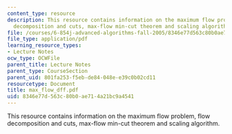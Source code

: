 ```yaml
---
content_type: resource
description: This resource contains information on the maximum flow problem, flow
  decomposition and cuts, max-flow min-cut theorem and scaling algorithm.
file: /courses/6-854j-advanced-algorithms-fall-2005/8346e77d563c80b0ae714a21bc9a4541_max_flow_dff.pdf
file_type: application/pdf
learning_resource_types:
- Lecture Notes
ocw_type: OCWFile
parent_title: Lecture Notes
parent_type: CourseSection
parent_uid: 801fa253-f5eb-de84-048e-e39c0b02cd11
resourcetype: Document
title: max_flow_dff.pdf
uid: 8346e77d-563c-80b0-ae71-4a21bc9a4541
---
```

This resource contains information on the maximum flow problem, flow decomposition and cuts, max-flow min-cut theorem and scaling algorithm.

